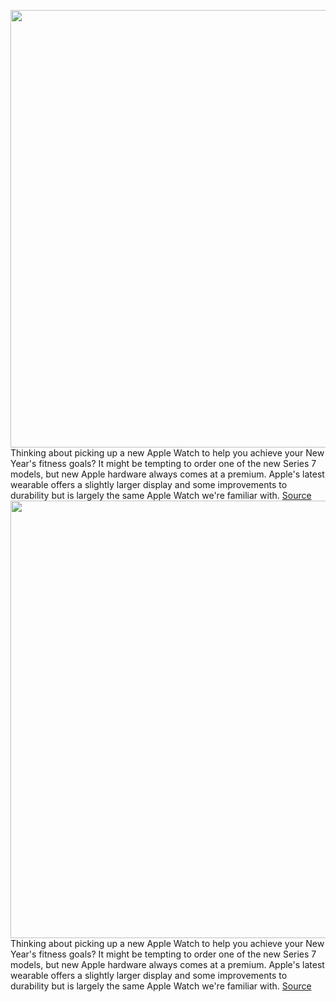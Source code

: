 <img src='https://cdn.vox-cdn.com/thumbor/ssZyGCHX63CJnKVb9xghUSyoKmg=/0x0:2040x1360/1200x800/filters:focal(857x517:1183x843)/cdn.vox-cdn.com/uploads/chorus_image/image/66976956/vpavic_211006_4796_0061.15.jpg' width='700px' /><br/>
Thinking about picking up a new Apple Watch to help you achieve your New Year's fitness goals? It might be tempting to order one of the new Series 7 models, but new Apple hardware always comes at a premium. Apple's latest wearable offers a slightly larger display and some improvements to durability but is largely the same Apple Watch we're familiar with.
<a href='https://www.theverge.com/21289209/best-apple-watch-deals'> Source <a/><img src='https://cdn.vox-cdn.com/thumbor/ssZyGCHX63CJnKVb9xghUSyoKmg=/0x0:2040x1360/1200x800/filters:focal(857x517:1183x843)/cdn.vox-cdn.com/uploads/chorus_image/image/66976956/vpavic_211006_4796_0061.15.jpg' width='700px' /><br/>
Thinking about picking up a new Apple Watch to help you achieve your New Year's fitness goals? It might be tempting to order one of the new Series 7 models, but new Apple hardware always comes at a premium. Apple's latest wearable offers a slightly larger display and some improvements to durability but is largely the same Apple Watch we're familiar with.
<a href='https://www.theverge.com/21289209/best-apple-watch-deals'> Source <a/>